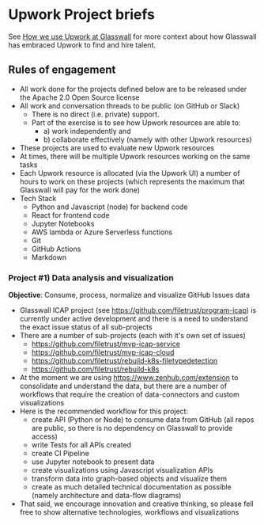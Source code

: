 # Upwork Project briefs

See [How we use Upwork at Glasswall](https://www.slideshare.net/LukeRobbertse/how-we-use-upwork-at-glasswall) for more context about how Glasswall has embraced Upwork to find and hire talent. 

## Rules of engagement
  
 - All work done for the projects defined below are to be released under the Apache 2.0 Open Source license
 - All work and conversation threads to be public (on GitHub or Slack)
    - There is no direct (i.e. private) support. 
    - Part of the exercise is to see how Upwork resources are able to: 
      - a) work independently and 
      - b) collaborate effectively (namely with other Upwork resources)
 - These projects are used to evaluate new Upwork resources 
 - At times, there will be multiple Upwork resources working on the same tasks
 - Each Upwork resource is allocated (via the Upwork UI) a number of hours to work on these projects (which represents the maximum that Glasswall will pay for the work done)
 - Tech Stack
    - Python and Javascript (node) for backend code
    - React for frontend code
    - Jupyter Notebooks
    - AWS lambda or Azure Serverless functions
    - Git
    - GitHub Actions
    - Markdown
    


### Project #1) Data analysis and visualization

**Objective**: Consume, process, normalize and visualize GitHub Issues data

- Glasswall ICAP project (see https://github.com/filetrust/program-icap) is currently under active development and there is a need to understand the exact issue status of all sub-projects
- There are a number of sub-projects (each with it's own set of issues)
  - https://github.com/filetrust/mvp-icap-service
  - https://github.com/filetrust/mvp-icap-cloud
  - https://github.com/filetrust/rebuild-k8s-filetypedetection
  - https://github.com/filetrust/rebuild-k8s
- At the moment we are using https://www.zenhub.com/extension to consolidate and understand the data, but there are a number of workflows that require the creation of data-connectors and custom visualizations
- Here is the recommended workflow for this project:
  - create API (Python or Node) to consume data from GitHub (all repos are public, so there is no dependency on Glasswall to provide access)
  - write Tests for all APIs created
  - create CI Pipeline 
  - use Jupyter notebook to present data 
  - create visualizations using Javascript visualization APIs
  - transform data into graph-based objects and visualize them
  - create as much detailed technical documentation as possible (namely architecture and data-flow diagrams)
- That said, we encourage innovation and creative thinking, so please fell free to show alternative technologies, workflows and visualizations
 


